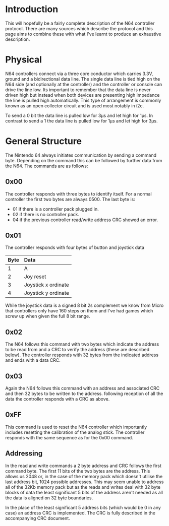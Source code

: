 # Introduction #

This will hopefully be a fairly complete description of the N64 controller protocol. There are many sources which describe the protocol and this page aims to combine these with what I've learnt to produce an exhaustive description.


# Physical #

N64 controllers connect via a three core conductor which carries 3.3V, ground and a bidirectional data line. The single data line is tied high on the N64 side (and optionally at the controller) and the controller or console can drive the line low. Its important to remember that the data line is never driven high but instead when both devices are presenting high impedance the line is pulled high automatically. This type of arrangement is commonly known as an open collector circuit and is used most notably in i2c.

To send a 0 bit the data line is pulled low for 3µs and let high for 1µs.
In contrast to send a 1 the data line is pulled low for 1µs and let high for 3µs.

# General Structure #

The Nintendo 64 always initiates communication by sending a command byte. Depending on the command this can be followed by further data from the N64. The commands are as follows:

## 0x00 ##
The controller responds with three bytes to identify itself. For a normal controller the first two bytes are always 0500. The last byte is:
  * 01 if there is a controller pack plugged in.
  * 02 if there is no controller pack.
  * 04 if the previous controller read/write address CRC showed an error.

## 0x01 ##
The controller responds with four bytes of button and joystick data

| Byte |Data|
|:-----|:---|
| 1 | A | B | Z | Start | D up | D down | D left | D right |
| 2 | Joy reset | 0 | L | R | C up | C down | C left | C right  |
| 3 | Joystick x ordinate |
| 4 | Joystick y ordinate |

While the joystick data is a signed 8 bit 2s complement we know from Micro that controllers only have 160 steps on them and I've had games which screw up when given the full 8 bit range.

## 0x02 ##
The N64 follows this command with two bytes which indicate the address to be read from and a CRC to verify the address (these are described below). The controller responds with 32 bytes from the indicated address and ends with a data CRC.

## 0x03 ##
Again the N64 follows this command with an address and associated CRC and then 32 bytes to be written to the address. following reception of all the data the controller responds with a CRC as above.

## 0xFF ##
This command is used to reset the N64 controller which importantly includes resetting the calibration of the analog stick. The controller responds with the same sequence as for the 0x00 command.

## Addressing ##
In the read and write commands a 2 byte address and CRC follows the first command byte. The first 11 bits of the two bytes are the address. This allows us 2048 or, in the case of the memory pack which doesn't utilise the last address bit, 1024 possible addresses. This may seem unable to address all of the 32Kb memory pack but as the reads and writes deal with 32 byte blocks of data the least significant 5 bits of the address aren't needed as all the data is aligned on 32 byte boundaries.

In the place of the least significant 5 address bits (which would be 0 in any case) an address CRC is implemented. The CRC is fully described in the accompanying CRC document.